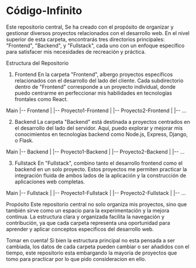 # Código-Infinito
Este repositorio central, Se ha creado con el propósito de organizar y gestionar diversos proyectos relacionados con el desarrollo web. En el nivel superior de esta carpeta, encontrarás tres directorios principales: "Frontend", "Backend", y "Fullstack", cada uno con un enfoque específico para satisfacer mis necesidades de recreación y práctica.

Estructura del Repositorio
1. Frontend
En la carpeta "Frontend", albergo proyectos específicos relacionados con el desarrollo del lado del cliente. Cada subdirectorio dentro de "Frontend" corresponde a un proyecto individual, donde puedo centrarme en perfeccionar mis habilidades en tecnologías frontales como React.

Main
|-- Frontend
|   |-- Proyecto1-Frontend
|   |-- Proyecto2-Frontend
|   |-- ...

2. Backend
La carpeta "Backend" está destinada a proyectos centrados en el desarrollo del lado del servidor. Aquí, puedo explorar y mejorar mis conocimientos en tecnologías backend como Node.js, Express, Django, o Flask.

Main
|-- Backend
|   |-- Proyecto1-Backend
|   |-- Proyecto2-Backend
|   |-- ...

3. Fullstack
En "Fullstack", combino tanto el desarrollo frontend como el backend en un solo proyecto. Estos proyectos me permiten practicar la integración fluida de ambos lados de la aplicación y la construcción de aplicaciones web completas.

Main
|-- Fullstack
|   |-- Proyecto1-Fullstack
|   |-- Proyecto2-Fullstack
|   |-- ...

Propósito
Este repositorio central no solo organiza mis proyectos, sino que también sirve como un espacio para la experimentación y la mejora continua. La estructura clara y organizada facilita la navegación y contribución, ya que cada carpeta representa una oportunidad para aprender y aplicar conceptos específicos del desarrollo web.

Tomar en cuenta!
Si bien la estructura principal no esta pensada a ser cambiada, los datos de cada carpeta pueden cambiar o ser añadidos con el tiempo, este repositorio esta embargando la mayoria de proyectos que tomo para practicar por lo que pido consideracion en ello.